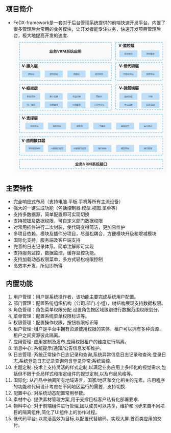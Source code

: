 
## **项目简介**

- FeDX-framework是一套对于后台管理系统提供的前端快速开发平台。内置了很多管理后台常用的业务模块，让开发者能专注业务，快速开发项目管理后台，极大地提高开发的速度.
![系统架构图](../images/一级架构图.jpg)

## **主要特性**

- 完全响应式布局（支持电脑.平板.手机等所有主流设备）
- 强大的一键生成功能（包括控制器.模型.视图.菜单等）
- 支持多数据源，简单配置即可实现切换
- 支持按钮及数据权限，可自定义部门数据权限
- 对常用插件进行二次封装，使代码变得简洁，更加易维护
- 多项目依赖，模块及插件分项目，尽量松耦合，方便模块升级和增减模块
- 国际化支持，服务端及客户端支持
- 完善的日志记录体系，简单注解即可实现
- 支持服务监控，数据监控，缓存监控功能。
- 支持加载动态权限菜单，多方式轻松权限控制
- 高效率开发，所见即所得

## **内置功能**

1. 用户管理：用户是系统操作者，该功能主要完成系统用户配置。
2. 部门管理：配置系统组织机构（公司.部门.小组），树结构展现支持数据权限。
3. 角色管理：角色菜单权限分配.设置角色按区域级别进行数据范围权限划分。
4. 菜单管理：配置系统菜单权限标识等。
5. 权限管理：配置操作权限，按钮权限标识等
6. 租户管理: 租户是平台中拥有资源使用权限的实体，租户可以拥有多种资源，租户之间资源彼此隔离。
7. 应用管理: 应用定制及发布.应用权限租户的维度进行隔离。
8. 消息中心: 系统提示/通知/公告信息发布维护。
9. 日志管理: 系统正常操作日志记录和查询,系统异常信息日志记录和查询;登录日志,系统登录日志记录查询包含登录异常;系统监控.
10. 主题定制: 技术上支持灵活的样式定制,以满足业务应用上多样化的视觉需求,包括但不限于全局样式和指定组件的视觉定制,以及布局风格等。
11. 国际化: 从产品中抽离所有地域语言，国家/地区和文化相关的元素。应用程序的功能和代码设计考虑在不同地区运行的需要，支持切换.
12. 配置中心: 对系统动态配置常用参数。
13. 素材中心: 提供素材管理方案,用于支撑目标客户私有化部署要求.
14. 物料中心: 对于前端组件进行管理,团队成员可以共享，维护和同步来自不同项目的隔离组件,简化了UI组件上的协作过程。
15. 低代码平台: 以灵活高效为目标,以配置代替编码，实现大屏.首页类应用的交付。
